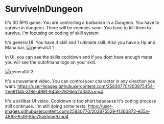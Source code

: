 # SurviveInDungeon

It's 3D RPG game. You are controlling a barbarian in a Dungeon. You have to survive in dungeon. There will be enemies soon. You have to kill them to survive.
I'm focusing on coding of skill system.


It's general UI. You have 4 skill and 1 ultimate skill. Also you have a Hp and Mana bar.
![generalUI 1](https://user-images.githubusercontent.com/25830770/203875635-0e8ba221-d2b6-45dd-b427-4d2b007e5f5a.png)

In UI, you can see the skills cooldown and if you dont have enough mana you will see the outofmana logo on your skill.

![generalUI 2](https://user-images.githubusercontent.com/25830770/203875638-6f2327f6-f9b2-4d05-8b09-da25ca8f601d.png)


It's a movement video. You can control your character in any direction you want.
https://user-images.githubusercontent.com/25830770/203875454-2ee911db-318e-499f-9458-2826eb2d332a.mp4


It's a skillbar UI video. Cooldown is too short beacause It's coding process still continues. I'm still doing some tests.
https://user-images.githubusercontent.com/25830770/203875529-f1360872-e55a-4865-9af6-85a75a5fdae9.mp4

